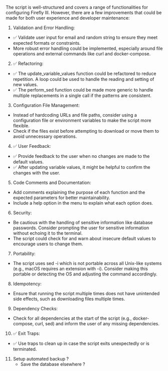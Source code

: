 The script is well-structured and covers a range of functionalities for configuring Firefly III. However, there are a few improvements that could be made for both user experience and developer maintenance:

1. Validation and Error Handling:
- ✅ Validate user input for email and random string to ensure they meet expected formats or constraints.
- More robust error handling could be implemented, especially around file operations and external commands like curl and docker-compose.

2. ✅ Refactoring:
- ✅ The update_variable_values function could be refactored to reduce repetition. A loop could be used to handle the reading and setting of new values.
- ✅ The perform_sed function could be made more generic to handle multiple replacements in a single call if the patterns are consistent.

3. Configuration File Management:
- Instead of hardcoding URLs and file paths, consider using a configuration file or environment variables to make the script more flexible.
- Check if the files exist before attempting to download or move them to avoid unnecessary operations.

4. ✅ User Feedback:
- ✅ Provide feedback to the user when no changes are made to the default values.
- ✅ After updating variable values, it might be helpful to confirm the changes with the user.

5. Code Comments and Documentation:
- Add comments explaining the purpose of each function and the expected parameters for better maintainability.
- Include a help option in the menu to explain what each option does.

6. Security:
- Be cautious with the handling of sensitive information like database passwords. Consider prompting the user for sensitive information without echoing it to the terminal.
- The script could check for and warn about insecure default values to encourage users to change them.

7. Portability:
- The script uses sed -i which is not portable across all Unix-like systems (e.g., macOS requires an extension with -i). Consider making this portable or detecting the OS and adjusting the command accordingly.

8. Idempotency:
- Ensure that running the script multiple times does not have unintended side effects, such as downloading files multiple times.

9. Dependency Checks:
- Check for all dependencies at the start of the script (e.g., docker-compose, curl, sed) and inform the user of any missing dependencies.

10. ✅ Exit Traps:
- ✅ Use traps to clean up in case the script exits unexpectedly or is terminated.

11. Setup automated backup ?
    - Save the database elsewhere ?